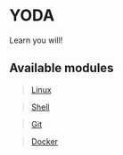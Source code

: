 # YODA
Learn you will!

## Available modules

> [Linux](/linux/)

> [Shell](/shell/labs)

> [Git](/git)

> [Docker](/docker)
